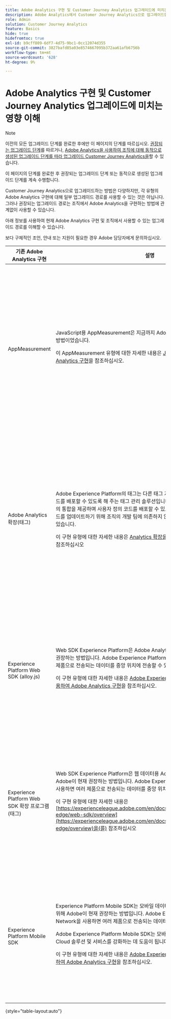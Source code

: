 ```yaml
---
title: Adobe Analytics 구현 및 Customer Journey Analytics 업그레이드에 미치는 영향 이해
description: Adobe Analytics에서 Customer Journey Analytics으로 업그레이드할 때 권장되는 경로에 대해 알아봅니다.
role: Admin
solution: Customer Journey Analytics
feature: Basics
hide: true
hidefromtoc: true
exl-id: b9cff809-6df7-4d75-9bc1-0cc12074d355
source-git-commit: 3827bafd85a03e8574667095b372aa61afb6756b
workflow-type: tm+mt
source-wordcount: '628'
ht-degree: 9%

---
```


# Adobe Analytics 구현 및 Customer Journey Analytics 업그레이드에 미치는 영향 이해

>[!NOTE]
> 
>이전의 모든 업그레이드 단계를 완료한 후에만 이 페이지의 단계를 따르십시오. [권장되는 업그레이드 단계](/help/getting-started/cja-upgrade/cja-upgrade-recommendations.md#recommended-upgrade-steps-for-most-organizations)를 따르거나, [Adobe Analytics을 사용하여 조직에 대해 동적으로 생성된 업그레이드 단계를 따라 업그레이드 Customer Journey Analytics을](https://gigazelle.github.io/cja-ttv/)할 수 있습니다.
>
>이 페이지의 단계를 완료한 후 권장되는 업그레이드 단계 또는 동적으로 생성된 업그레이드 단계를 계속 수행합니다.

Customer Journey Analytics으로 업그레이드하는 방법은 다양하지만, 각 유형의 Adobe Analytics 구현에 대해 일부 업그레이드 경로를 사용할 수 있는 것은 아닙니다. 그러나 권장되는 업그레이드 경로는 조직에서 Adobe Analytics을 구현하는 방법에 관계없이 사용할 수 있습니다.

아래 정보를 사용하여 현재 Adobe Analytics 구현 및 조직에서 사용할 수 있는 업그레이드 경로를 이해할 수 있습니다.

보다 구체적인 조언, 안내 또는 지원이 필요한 경우 Adobe 담당자에게 문의하십시오.

| 기존 Adobe Analytics 구현 | 설명 | 사용 가능한 업그레이드 경로 |
|---------|----------|----------|
| AppMeasurement | JavaScript용 AppMeasurement은 지금까지 Adobe Analytics을 구현하는 일반적인 방법이었습니다.<p>이 AppMeasurement 유형에 대한 자세한 내용은 [JavaScript용 구현으로 Adobe Analytics 구현](https://experienceleague.adobe.com/en/docs/analytics/implementation/js/overview)을 참조하십시오.</p> | <ul><li>(권장) Analytics Source 커넥터를 사용한 Experience Platform Web SDK의 새로운 구현</li><li>Experience Platform 웹 SDK의 새로운 구현</li><li>웹 SDK로 Adobe Analytics 마이그레이션</li><li>Analytics Source 커넥터</li></ul> |
| Adobe Analytics 확장(태그) | <p>Adobe Experience Platform의 태그는 다른 태그 지정 요구 사항과 함께 Analytics 코드를 배포할 수 있도록 해 주는 태그 관리 솔루션입니다. Adobe는 다른 솔루션 및 제품과의 통합을 제공하며 사용자 정의 코드를 배포할 수 있도록 해 줍니다. 따라서 사이트에서 코드를 업데이트하기 위해 조직의 개발 팀에 의존하지 않고도 이러한 모든 작업을 수행할 수 있습니다.</p><p>이 구현 유형에 대한 자세한 내용은 [Analytics 확장을 사용하여 Adobe Analytics 구현](https://experienceleague.adobe.com/en/docs/analytics/implementation/launch/overview)을 참조하십시오</p> | <ul><li>(권장) Analytics Source 커넥터를 사용한 Experience Platform Web SDK의 새로운 구현</li><li>Experience Platform 웹 SDK의 새로운 구현</li><li>웹 SDK로 Adobe Analytics 마이그레이션</li><li>Analytics Source 커넥터</li></ul> |
| Experience Platform Web SDK (alloy.js) | Web SDK Experience Platform은 Adobe Analytics을 구현하기 위해 Adobe이 현재 권장하는 방법입니다. Adobe Experience Platform Edge Network을 사용하면 여러 제품으로 전송되는 데이터를 중앙 위치에 전송할 수 있습니다. <p>이 구현 유형에 대한 자세한 내용은 [Adobe Experience Platform Edge Network을 사용하여 Adobe Analytics 구현](https://experienceleague.adobe.com/en/docs/analytics/implementation/aep-edge/overview)을 참조하십시오.</p> | <ul><li>(권장) Analytics Source 커넥터를 사용한 Experience Platform Web SDK의 새로운 구현</li><li>Platform으로 데이터를 전송하도록 Adobe Analytics Web SDK 구현 구성</li></ul> |
| Experience Platform Web SDK 확장 프로그램(태그) | Web SDK Experience Platform은 웹 데이터용 Adobe Analytics을 구현하기 위해 Adobe이 현재 권장하는 방법입니다. Adobe Experience Platform Edge Network을 사용하면 여러 제품으로 전송되는 데이터를 중앙 위치에 전송할 수 있습니다. <p>이 구현 유형에 대한 자세한 내용은 [https://experienceleague.adobe.com/en/docs/analytics/implementation/aep-edge/web-sdk/overview](https://experienceleague.adobe.com/en/docs/analytics/implementation/aep-edge/overview)을(를) 참조하십시오</p> | <ul><li>(권장) Analytics Source 커넥터를 사용한 Experience Platform Web SDK의 새로운 구현</li><li>Platform으로 데이터를 전송하도록 Adobe Analytics Web SDK 구현 구성</li></ul> |
| Experience Platform Mobile SDK | Experience Platform Mobile SDK는 모바일 데이터용 Adobe Analytics을 구현하기 위해 Adobe이 현재 권장하는 방법입니다. Adobe Experience Platform Edge Network을 사용하면 여러 제품으로 전송되는 데이터를 중앙 위치에 전송할 수 있습니다.<p>Adobe Experience Platform Mobile SDK는 모바일 앱에서 Adobe의 Experience Cloud 솔루션 및 서비스를 강화하는 데 도움이 됩니다. </p><p>이 구현 유형에 대한 자세한 내용은 [Adobe Experience Platform Mobile SDK를 사용하여 Adobe Analytics 구현](https://experienceleague.adobe.com/en/docs/analytics/implementation/aep-edge/mobile-sdk/overview)을 참조하십시오.</p> | <ul><li>(권장) Analytics Source 커넥터를 사용한 Experience Platform Web SDK의 새로운 구현</li><li>Platform으로 데이터를 전송하도록 Adobe Analytics Web SDK 구현 구성</li></ul> |

{style="table-layout:auto"}
